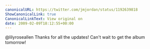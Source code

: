 ```yaml
---
canonicalURL: https://twitter.com/jmjordan/status/1192639818
ShowCanonicalLink: true
CanonicalLinkText: View original on
date: 2009-02-09T18:12:55+00:00
---
```

@lilyroseallen Thanks for all the updates! Can't wait to get the album tomorrow!